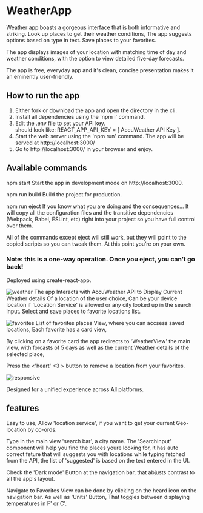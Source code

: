 # WeatherApp 
Weather app boasts a gorgeous interface that is both informative and striking.
Look up places to get their weather conditions,
The app suggests options based on type in text.
Save places to your favorites.

The app displays images of your location with matching time of day and weather conditions, 
with the option to view detailed five-day forecasts.

The app is free, everyday app and it's clean, concise presentation makes it an eminently user-friendly.

## How to run the app 
1.  Either fork or download the app and open the directory in the cli.
2.  Install all dependencies using the 'npm i' command.
3.  Edit the .env file to set your API key.  
    should look like:
    REACT_APP_API_KEY = [ AccuWeather API Key ].
4.  Start the web server using the 'npm run' command. The app will be served at http://localhost:3000/
5.  Go to http://localhost:3000/ in your browser and enjoy.

## Available commands
npm start
Start the app in development mode on http://localhost:3000.

npm run build
Build the project for production.

npm run eject
If you know what you are doing and the consequences...
It will copy all the configuration files and the transitive dependencies (Webpack, Babel, ESLint, etc) right into your project so you have full control over them. 

All of the commands except eject will still work, but they will point to the copied scripts so you can tweak them.
At this point you’re on your own.
### Note: this is a one-way operation. Once you eject, you can’t go back!

Deployed using create-react-app.

![weather](https://user-images.githubusercontent.com/65711940/139273773-e7f4bc2c-d1ff-49a9-9221-7be7f8934dcb.jpeg)
The app Interacts with AccuWeather API to Display Current Weather details
Of a location of the user choice, Can be your device location if 'Location Service' is allowed or any city looked up in the search input.
Select and save places to favorite locations list.

![favorites](https://user-images.githubusercontent.com/65711940/139273180-39edd1a1-1dff-474c-afcf-f01eaf3d3268.jpeg)
List of favorites places View, where you can accsess saved locations,
Each favorite has a card view, 

By clicking on a favorite card the app redirects to 'WeatherView' the main view,
with forcasts of 5 days as well as the current Weather details of the selected place, 

Press the <'heart' <3 > button to remove a location from your favorites.

![responsive](https://user-images.githubusercontent.com/65711940/139274038-93ea97a6-27b4-4a88-b0ac-4695009d4da6.jpeg)

Designed for a unified experience across All platforms.

## features

Easy to use, 
Allow 'location service', if you want to get your current Geo-location by co-ords.

Type in the main view 'search bar', a city name.
The 'SearchInput' component will help you find the places youre looking for,
it has auto correct feture that will suggests you with locations while typing fetched from the API, the list of 'suggested' is based on the text entered in the UI.

Check the 'Dark mode' Button at the navigation bar, 
that abjusts contrast to all the app's layout. 

Navigate to Favorites View can be done by clicking on the heard icon on the navigation bar.
As well as 'Units' Button, That toggles between displaying temperatures in F' or C'.

